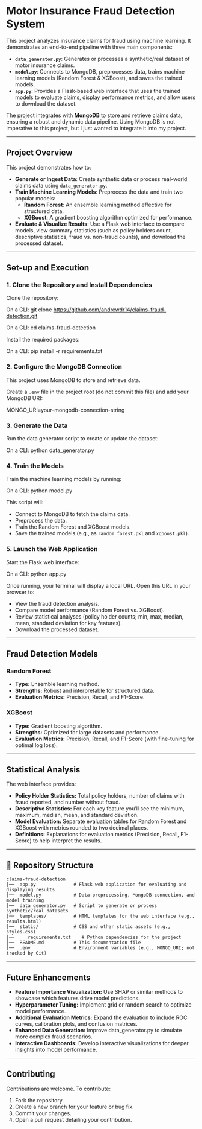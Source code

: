 # Motor Insurance Fraud Detection System

This project analyzes insurance claims for fraud using machine learning. It demonstrates an end-to-end pipeline with three main components:
- **`data_generator.py`**: Generates or processes a synthetic/real dataset of motor insurance claims.
- **`model.py`**: Connects to MongoDB, preprocesses data, trains machine learning models (Random Forest & XGBoost), and saves the trained models.
- **`app.py`**: Provides a Flask-based web interface that uses the trained models to evaluate claims, display performance metrics, and allow users to download the dataset.

The project integrates with **MongoDB** to store and retrieve claims data, ensuring a robust and dynamic data pipeline. Using MongoDB is not imperative to this project, but I just wanted to integrate it into my project.

---

## Project Overview

This project demonstrates how to:
- **Generate or Ingest Data**: Create synthetic data or process real-world claims data using `data_generator.py`.
- **Train Machine Learning Models**: Preprocess the data and train two popular models:
  - **Random Forest**: An ensemble learning method effective for structured data.
  - **XGBoost**: A gradient boosting algorithm optimized for performance.
- **Evaluate & Visualize Results**: Use a Flask web interface to compare models, view summary statistics (such as policy holders count, descriptive statistics, fraud vs. non-fraud counts), and download the processed dataset.

---

## Set-up and Execution

### 1. Clone the Repository and Install Dependencies

Clone the repository:

On a CLI: git clone https://github.com/andrewdr14/claims-fraud-detection.git

On a CLI: cd claims-fraud-detection


Install the required packages:

On a CLI: pip install -r requirements.txt


### 2. Configure the MongoDB Connection

This project uses MongoDB to store and retrieve data.

Create a `.env` file in the project root (do not commit this file) and add your MongoDB URI:

MONGO_URI=your-mongodb-connection-string


### 3. Generate the Data

Run the data generator script to create or update the dataset:

On a CLI: python data_generator.py


### 4. Train the Models

Train the machine learning models by running:

On a CLI: python model.py

This script will:
- Connect to MongoDB to fetch the claims data.
- Preprocess the data.
- Train the Random Forest and XGBoost models.
- Save the trained models (e.g., as `random_forest.pkl` and `xgboost.pkl`).

### 5. Launch the Web Application

Start the Flask web interface:

On a CLI: python app.py

Once running, your terminal will display a local URL. Open this URL in your browser to:
- View the fraud detection analysis.
- Compare model performance (Random Forest vs. XGBoost).
- Review statistical analyses (policy holder counts; min, max, median, mean, standard deviation for key features).
- Download the processed dataset.

---

## Fraud Detection Models

###  Random Forest
- **Type:** Ensemble learning method.
- **Strengths:** Robust and interpretable for structured data.
- **Evaluation Metrics:** Precision, Recall, and F1-Score.

###  XGBoost
- **Type:** Gradient boosting algorithm.
- **Strengths:** Optimized for large datasets and performance.
- **Evaluation Metrics:** Precision, Recall, and F1-Score (with fine-tuning for optimal log loss).

---

##  Statistical Analysis

The web interface provides:
- **Policy Holder Statistics:** Total policy holders, number of claims with fraud reported, and number without fraud.
- **Descriptive Statistics:** For each key feature you’ll see the minimum, maximum, median, mean, and standard deviation.
- **Model Evaluation:** Separate evaluation tables for Random Forest and XGBoost with metrics rounded to two decimal places.
- **Definitions:** Explanations for evaluation metrics (Precision, Recall, F1-Score) to help interpret the results.

---

## 📝 Repository Structure

```
claims-fraud-detection
│──  app.py              # Flask web application for evaluating and displaying results
│──  model.py            # Data preprocessing, MongoDB connection, and model training
│──  data_generator.py   # Script to generate or process synthetic/real datasets
│──  templates/          # HTML templates for the web interface (e.g., results.html)
│──  static/             # CSS and other static assets (e.g., styles.css)
│──  	requirements.txt    # Python dependencies for the project
│──  README.md           # This documentation file
│──  .env                # Environment variables (e.g., MONGO_URI; not tracked by Git)
```

---

## Future Enhancements

- **Feature Importance Visualization:** Use SHAP or similar methods to showcase which features drive model predictions.
- **Hyperparameter Tuning:** Implement grid or random search to optimize model performance.
- **Additional Evaluation Metrics:** Expand the evaluation to include ROC curves, calibration plots, and confusion matrices.
- **Enhanced Data Generation:** Improve data_generator.py to simulate more complex fraud scenarios.
- **Interactive Dashboards:** Develop interactive visualizations for deeper insights into model performance.

---

## Contributing

Contributions are welcome. To contribute:
1. Fork the repository.
2. Create a new branch for your feature or bug fix.
3. Commit your changes.
4. Open a pull request detailing your contribution.


